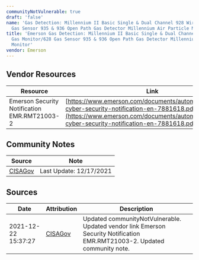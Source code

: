 ```yaml
---
communityNotVulnerable: true
draft: 'false'
name: 'Gas Detection: Millennium II Basic Single & Dual Channel 928 Wireless Gas Monitor/628
  Gas Sensor 935 & 936 Open Path Gas Detector Millennium Air Particle Monitor'
title: 'Emerson Gas Detection: Millennium II Basic Single & Dual Channel 928 Wireless
  Gas Monitor/628 Gas Sensor 935 & 936 Open Path Gas Detector Millennium Air Particle
  Monitor'
vendor: Emerson
---
```


## Vendor Resources
| Resource | Link |
| --- | --- |
| Emerson Security Notification EMR.RMT21003-2 | [https://www.emerson.com/documents/automation/emerson-cyber-security-notification-en-7881618.pdf](https://www.emerson.com/documents/automation/emerson-cyber-security-notification-en-7881618.pdf) |


## Community Notes
| Source | Note |
| --- | --- |
| [CISAGov](https://raw.githubusercontent.com/cisagov/log4j-affected-db/develop/README.md) | Last Update: 12/17/2021 |

## Sources
| Date | Attribution | Description |
| --- | --- | --- |
| 2021-12-22 15:37:27 | [CISAGov](https://raw.githubusercontent.com/cisagov/log4j-affected-db/develop/README.md) | Updated communityNotVulnerable. Updated vendor link Emerson Security Notification EMR.RMT21003-2. Updated community note.  |
